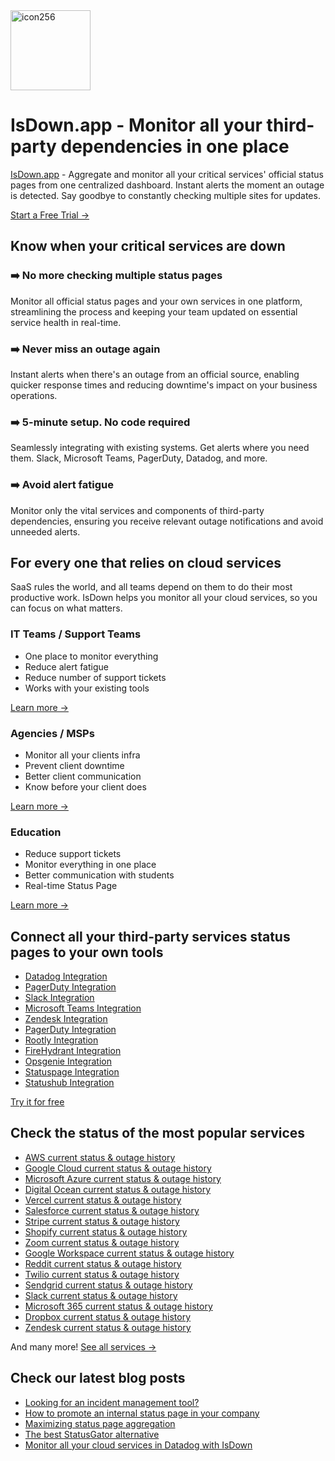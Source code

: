 
<img width="128" alt="icon256" src="https://github.com/isdown/.github/assets/61933/16320a0e-7121-4080-a33c-78dfb2b7923f">

# IsDown.app - Monitor all your third-party dependencies in one place

[IsDown.app](https://isdown.app?utm_source=github-profile) - Aggregate and monitor all your critical services' official status pages from one centralized dashboard. Instant alerts the moment an outage is detected. Say goodbye to constantly checking multiple sites for updates.

[Start a Free Trial →](https://isdown.app/users/sign_up?cta=github-profile)

## Know when your critical services are down

### ➡️ No more checking multiple status pages

Monitor all official status pages and your own services in one platform, streamlining the process and keeping your team updated on essential service health in real-time.

### ➡️ Never miss an outage again

Instant alerts when there's an outage from an official source, enabling quicker response times and reducing downtime's impact on your business operations.

### ➡️ 5-minute setup. No code required

Seamlessly integrating with existing systems. Get alerts where you need them. Slack, Microsoft Teams, PagerDuty, Datadog, and more.

### ➡️ Avoid alert fatigue

Monitor only the vital services and components of third-party dependencies, ensuring you receive relevant outage notifications and avoid unneeded alerts.

## For every one that relies on cloud services

SaaS rules the world, and all teams depend on them to do their most productive work. IsDown helps you monitor all your cloud services, so you can focus on what matters.

### IT Teams / Support Teams
- One place to monitor everything
- Reduce alert fatigue
- Reduce number of support tickets
- Works with your existing tools
  
[Learn more →](https://isdown.app/for-it-teams?utm_source=github-profile)

### Agencies / MSPs
- Monitor all your clients infra
- Prevent client downtime
- Better client communication
- Know before your client does
  
[Learn more →](https://isdown.app/for-managed-service-providers?utm_source=github-profile)

### Education
- Reduce support tickets
- Monitor everything in one place
- Better communication with students
- Real-time Status Page
  
[Learn more →](https://isdown.app/for-k12-schools?utm_source=github-profile)

## Connect all your third-party services status pages to your own tools

- [Datadog Integration](https://isdown.app/datadog-integration)
- [PagerDuty Integration](https://isdown.app/pagerduty-integration)
- [Slack Integration](https://isdown.app/slack-integration)
- [Microsoft Teams Integration](https://isdown.app/teams-integration)
- [Zendesk Integration](https://isdown.app/zendesk-integration)
- [PagerDuty Integration](https://isdown.app/pagerduty-integration)
- [Rootly Integration](https://isdown.app/rootly-integration)
- [FireHydrant Integration](https://isdown.app/firehydrant-integration)
- [Opsgenie Integration](https://isdown.app/opsgenie-integration)
- [Statuspage Integration](https://isdown.app/statuspage-integration)
- [Statushub Integration](https://isdown.app/statushub-integration)

[Try it for free](https://isdown.app/users/sign_up)

## Check the status of the most popular services

- [AWS current status & outage history](https://isdown.app/status/aws)
- [Google Cloud current status & outage history](https://isdown.app/status/google-cloud)
- [Microsoft Azure current status & outage history](https://isdown.app/status/azure)
- [Digital Ocean current status & outage history](https://isdown.app/status/digitalocean)
- [Vercel current status & outage history](https://isdown.app/status/vercel)
- [Salesforce current status & outage history](https://isdown.app/status/salesforce)
- [Stripe current status & outage history](https://isdown.app/status/stripe)
- [Shopify current status & outage history](https://isdown.app/status/shopify)
- [Zoom current status & outage history](https://isdown.app/status/zoom)
- [Google Workspace current status & outage history](https://isdown.app/status/google-workspace)
- [Reddit current status & outage history](https://isdown.app/status/reddit)
- [Twilio current status & outage history](https://isdown.app/status/twilio)
- [Sendgrid current status & outage history](https://isdown.app/status/sendgrid)
- [Slack current status & outage history](https://isdown.app/status/slack)
- [Microsoft 365 current status & outage history](https://isdown.app/status/microsoft-365)
- [Dropbox current status & outage history](https://isdown.app/status/dropbox)
- [Zendesk current status & outage history](https://isdown.app/status/zendesk)

And many more! [See all services →](https://isdown.app/integrations)

## Check our latest blog posts

- [Looking for an incident management tool?](https://isdown.app/blog/looking-for-an-incident-management-tool)
- [How to promote an internal status page in your company](https://isdown.app/blog/how-to-promote-an-internal-status-page-in-your-company)
- [Maximizing status page aggregation](https://isdown.app/blog/unlocking-efficiency-through-unified-monitoring-maximizing-status-page-aggregation)
- [The best StatusGator alternative](https://isdown.app/blog/the-best-statusgator-alternative)
- [Monitor all your cloud services in Datadog with IsDown](https://isdown.app/blog/monitor-all-your-cloud-services-in-datadog-with-isdown)

